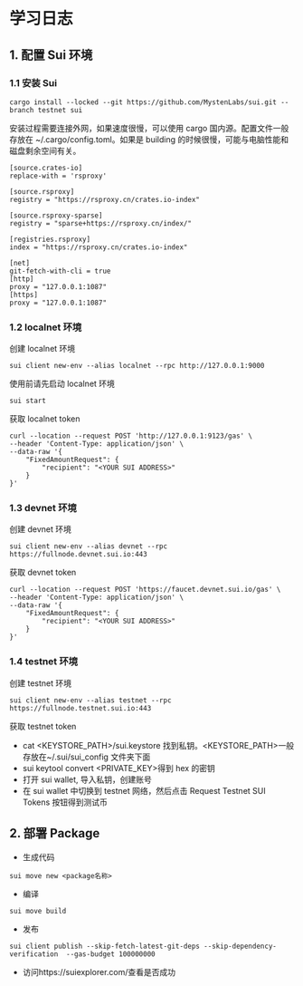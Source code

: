 # 学习日志

## 1. 配置 Sui 环境

### 1.1 安装 Sui

```shell
cargo install --locked --git https://github.com/MystenLabs/sui.git --branch testnet sui
```

安装过程需要连接外网，如果速度很慢，可以使用 cargo 国内源。配置文件一般存放在 ~/.cargo/config.toml。如果是 building 的时候很慢，可能与电脑性能和磁盘剩余空间有关。

```
[source.crates-io]
replace-with = 'rsproxy'

[source.rsproxy]
registry = "https://rsproxy.cn/crates.io-index"

[source.rsproxy-sparse]
registry = "sparse+https://rsproxy.cn/index/"

[registries.rsproxy]
index = "https://rsproxy.cn/crates.io-index"

[net]
git-fetch-with-cli = true
[http]
proxy = "127.0.0.1:1087"
[https]
proxy = "127.0.0.1:1087"
```

### 1.2 localnet 环境

创建 localnet 环境

```
sui client new-env --alias localnet --rpc http://127.0.0.1:9000
```

使用前请先启动 localnet 环境

```
sui start
```

获取 localnet token

```
curl --location --request POST 'http://127.0.0.1:9123/gas' \
--header 'Content-Type: application/json' \
--data-raw '{
    "FixedAmountRequest": {
        "recipient": "<YOUR SUI ADDRESS>"
    }
}'
```

### 1.3 devnet 环境

创建 devnet 环境

```
sui client new-env --alias devnet --rpc https://fullnode.devnet.sui.io:443
```

获取 devnet token

```
curl --location --request POST 'https://faucet.devnet.sui.io/gas' \
--header 'Content-Type: application/json' \
--data-raw '{
    "FixedAmountRequest": {
        "recipient": "<YOUR SUI ADDRESS>"
    }
}'
```

### 1.4 testnet 环境

创建 testnet 环境

```
sui client new-env --alias testnet --rpc https://fullnode.testnet.sui.io:443
```

获取 testnet token

- cat <KEYSTORE_PATH>/sui.keystore 找到私钥。<KEYSTORE_PATH>一般存放在~/.sui/sui_config 文件夹下面
- sui keytool convert <PRIVATE_KEY>得到 hex 的密钥
- 打开 sui wallet, 导入私钥，创建账号
- 在 sui wallet 中切换到 testnet 网络，然后点击 Request Testnet SUI Tokens 按钮得到测试币

## 2. 部署 Package

- 生成代码

```
sui move new <package名称>
```

- 编译

```
sui move build
```

- 发布

```
sui client publish --skip-fetch-latest-git-deps --skip-dependency-verification  --gas-budget 100000000
```

- 访问https://suiexplorer.com/查看是否成功
